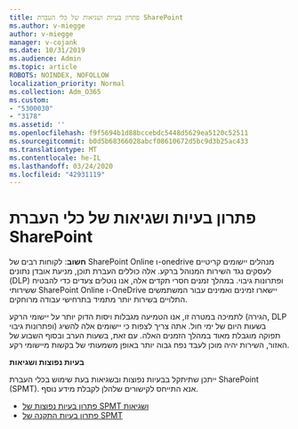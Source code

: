 ```yaml
---
title: פתרון בעיות ושגיאות של כלי העברת SharePoint
ms.author: v-miegge
author: v-miegge
manager: v-cojank
ms.date: 10/31/2019
ms.audience: Admin
ms.topic: article
ROBOTS: NOINDEX, NOFOLLOW
localization_priority: Normal
ms.collection: Adm_O365
ms.custom:
- "5300030"
- "3178"
ms.assetid: ''
ms.openlocfilehash: f9f5694b1d88bccebdc5448d5629ea5120c52511
ms.sourcegitcommit: b0d5b68366028abcf08610672d5bc9d3b25ac433
ms.translationtype: MT
ms.contentlocale: he-IL
ms.lasthandoff: 03/24/2020
ms.locfileid: "42931119"
---
```

# <a name="troubleshooting-sharepoint-migration-tool-issues-and-errors"></a>פתרון בעיות ושגיאות של כלי העברת SharePoint

**חשוב**: לקוחות רבים של SharePoint Online ו-onedrive מנהלים יישומים קריטיים לעסקים נגד השירות המנוהל ברקע. אלה כוללים העברת תוכן, מניעת אובדן נתונים (DLP) ופתרונות גיבוי. במהלך זמנים חסרי תקדים אלה, אנו נוטלים צעדים כדי להבטיח ששירותי SharePoint Online ו-OneDrive יישארו זמינים ואמינים עבור המשתמשים התלויים בשירות יותר מתמיד בתרחישי עבודה מרוחקים.

לתמיכה במטרה זו, אנו הטמיעה מגבלות ויסות הדוק יותר על יישומי הרקע (הגירה, DLP ופתרונות גיבוי) בשעות היום של ימי חול. אתה צריך לצפות כי יישומים אלה להשיג תפוקה מוגבלת מאוד במהלך הזמנים האלה. עם זאת, בשעות הערב ובסוף השבוע של האזור, השירות יהיה מוכן לעבד נפח גבוה יותר באופן משמעותי של בקשות מיישומי רקע.

**בעיות נפוצות ושגיאות**

ייתכן שתיתקל בבעיות נפוצות ובשגיאות בעת שימוש בכלי העברת SharePoint (SPMT). אנא התייחס לקישורים שלהלן לקבלת מידע נוסף.

* [פתרון בעיות נפוצות של SPMT ושגיאות](https://docs.microsoft.com/sharepointmigration/troubleshooting-common-spmt-issues)
* [פתרון בעיות התקנה של SPMT](https://docs.microsoft.com/sharepointmigration/spmt-install-issues)
